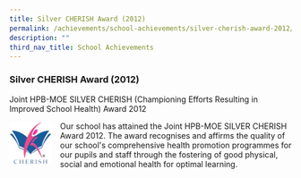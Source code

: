 ```yaml
---
title: Silver CHERISH Award (2012)
permalink: /achievements/school-achievements/silver-cherish-award-2012/
description: ""
third_nav_title: School Achievements
---
```


### **Silver CHERISH Award (2012)**

Joint HPB-MOE SILVER CHERISH (Championing Efforts Resulting in Improved School Health) Award 2012

<img src="/images/cherish%20award.png" style="width:15%;margin-right:15px;" align = "left">Our school has attained the Joint HPB-MOE SILVER CHERISH Award 2012. The award recognises and affirms the quality of our school's comprehensive health promotion programmes for our pupils and staff through the fostering of good physical, social and emotional health for optimal learning. 